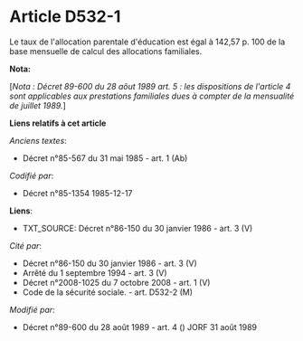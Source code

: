 # Article D532-1

Le taux de l'allocation parentale d'éducation est égal à 142,57 p. 100 de la base mensuelle de calcul des allocations
familiales.

**Nota:**

[*Nota : Décret 89-600 du 28 aôut 1989 art. 5 : les dispositions    de l'article 4 sont applicables aux prestations
familiales dues    à compter de la mensualité de juillet 1989.*]

**Liens relatifs à cet article**

_Anciens textes_:

  - Décret n°85-567 du 31 mai 1985 - art. 1 (Ab)

_Codifié par_:

  - Décret n°85-1354 1985-12-17

**Liens**:

  - TXT_SOURCE: Décret n°86-150 du 30 janvier 1986 - art. 3 (V)

_Cité par_:

  - Décret n°86-150 du 30 janvier 1986 - art. 3 (V)
  - Arrêté du 1 septembre 1994 - art. 3 (V)
  - Décret n°2008-1025 du 7 octobre 2008 - art. 1 (V)
  - Code de la sécurité sociale. - art. D532-2 (M)

_Modifié par_:

  - Décret n°89-600 du 28 août 1989 - art. 4 () JORF 31 août 1989
